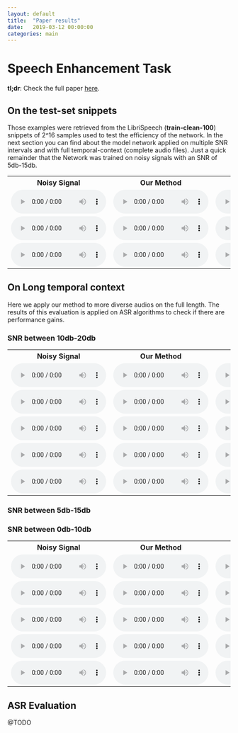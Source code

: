 ```yaml
---
layout: default
title:  "Paper results"
date:   2019-03-12 00:00:00
categories: main
---
```


# Speech Enhancement Task

**tl;dr**: Check the full paper [here]().

## On the test-set snippets

Those examples were retrieved from the LibriSpeech (**train-clean-100**) snippets of 2^16 samples used to test the efficiency of the network. In the next section you can find about the model network applied on multiple SNR intervals and with full temporal-context (complete audio files). Just a quick remainder that the Network was trained on noisy signals with an SNR of 5db-15db.

<table>
  <tr>
    <th>Noisy Signal</th>
    <th>Our Method</th>
    <th>Ground Truth</th>
  </tr>
  <tr>
    <td>
    	<audio controls style="width: 215px;">
  			<source src="{{ site.baseurl }}/assets/results/sewunet_test/00FWQOXLMACK5HE_mixture.wav" type="audio/wav">
  		</audio>
	</td>
	<td>
    	<audio controls style="width: 215px;">
  			<source src="{{ site.baseurl }}/assets/results/sewunet_test/00FWQOXLMACK5HE_separated.wav" type="audio/wav">
  		</audio>
	</td>
	<td>
    	<audio controls style="width: 215px;">
  			<source src="{{ site.baseurl }}/assets/results/sewunet_test/00FWQOXLMACK5HE_clean.wav" type="audio/wav">
  		</audio>
	</td>
  </tr>
  <tr>
    <td>
    	<audio controls style="width: 215px;">
  			<source src="{{ site.baseurl }}/assets/results/sewunet_test/X1FTBNP0UX6MUAV_mixture.wav" type="audio/wav">
  		</audio>
	</td>
	<td>
    	<audio controls style="width: 215px;">
  			<source src="{{ site.baseurl }}/assets/results/sewunet_test/X1FTBNP0UX6MUAV_separated.wav" type="audio/wav">
  		</audio>
	</td>
	<td>
    	<audio controls style="width: 215px;">
  			<source src="{{ site.baseurl }}/assets/results/sewunet_test/X1FTBNP0UX6MUAV_clean.wav" type="audio/wav">
  		</audio>
	</td>
  </tr>
  <tr>
    <td>
    	<audio controls style="width: 215px;">
  			<source src="{{ site.baseurl }}/assets/results/sewunet_test/K0W0Q6V9E4OA96B_mixture.wav" type="audio/wav">
  		</audio>
	</td>
	<td>
    	<audio controls style="width: 215px;">
  			<source src="{{ site.baseurl }}/assets/results/sewunet_test/K0W0Q6V9E4OA96B_separated.wav" type="audio/wav">
  		</audio>
	</td>
	<td>
    	<audio controls style="width: 215px;">
  			<source src="{{ site.baseurl }}/assets/results/sewunet_test/K0W0Q6V9E4OA96B_clean.wav" type="audio/wav">
  		</audio>
	</td>
  </tr>
</table>


## On Long temporal context

Here we apply our method to more diverse audios on the full length. The results of this evaluation is applied on ASR algorithms to check if there are performance gains.

### SNR between 10db-20db

<table>
  <tr>
    <th>Noisy Signal</th>
    <th>Our Method</th>
    <th>Ground Truth</th>
  </tr>
  <tr>
    <td>
    	<audio controls style="width: 215px;">
  			<source src="{{ site.baseurl }}/assets/results/10db_20db/2300-131720-0040_noisy.wav" type="audio/wav">
  		</audio>
	</td>
	<td>
    	<audio controls style="width: 215px;">
  			<source src="{{ site.baseurl }}/assets/results/10db_20db/2300-131720-0040_processed.wav" type="audio/wav">
  		</audio>
	</td>
	<td>
    	<audio controls style="width: 215px;">
  			<source src="{{ site.baseurl }}/assets/results/10db_20db/2300-131720-0040.wav" type="audio/wav">
  		</audio>
	</td>
  </tr>
  <tr>
    <td>
    	<audio controls style="width: 215px;">
  			<source src="{{ site.baseurl }}/assets/results/10db_20db/3570-5695-0012_noisy.wav" type="audio/wav">
  		</audio>
	</td>
	<td>
    	<audio controls style="width: 215px;">
  			<source src="{{ site.baseurl }}/assets/results/10db_20db/3570-5695-0012_processed.wav" type="audio/wav">
  		</audio>
	</td>
	<td>
    	<audio controls style="width: 215px;">
  			<source src="{{ site.baseurl }}/assets/results/10db_20db/3570-5695-0012.wav" type="audio/wav">
  		</audio>
	</td>
  </tr>
  <tr>
    <td>
    	<audio controls style="width: 215px;">
  			<source src="{{ site.baseurl }}/assets/results/10db_20db/5639-40744-0040_noisy.wav" type="audio/wav">
  		</audio>
	</td>
	<td>
    	<audio controls style="width: 215px;">
  			<source src="{{ site.baseurl }}/assets/results/10db_20db/5639-40744-0040_processed.wav" type="audio/wav">
  		</audio>
	</td>
	<td>
    	<audio controls style="width: 215px;">
  			<source src="{{ site.baseurl }}/assets/results/10db_20db/5639-40744-0040.wav" type="audio/wav">
  		</audio>
	</td>
  </tr>
  <tr>
    <td>
    	<audio controls style="width: 215px;">
  			<source src="{{ site.baseurl }}/assets/results/10db_20db/7729-102255-0027_noisy.wav" type="audio/wav">
  		</audio>
	</td>
	<td>
    	<audio controls style="width: 215px;">
  			<source src="{{ site.baseurl }}/assets/results/10db_20db/7729-102255-0027_processed.wav" type="audio/wav">
  		</audio>
	</td>
	<td>
    	<audio controls style="width: 215px;">
  			<source src="{{ site.baseurl }}/assets/results/10db_20db/7729-102255-0027.wav" type="audio/wav">
  		</audio>
	</td>
  </tr>
  <tr>
    <td>
    	<audio controls style="width: 215px;">
  			<source src="{{ site.baseurl }}/assets/results/10db_20db/61-70970-0037_noisy.wav" type="audio/wav">
  		</audio>
	</td>
	<td>
    	<audio controls style="width: 215px;">
  			<source src="{{ site.baseurl }}/assets/results/10db_20db/61-70970-0037_processed.wav" type="audio/wav">
  		</audio>
	</td>
	<td>
    	<audio controls style="width: 215px;">
  			<source src="{{ site.baseurl }}/assets/results/10db_20db/61-70970-0037.wav" type="audio/wav">
  		</audio>
	</td>
  </tr>
</table>

### SNR between 5db-15db

### SNR between 0db-10db

<table>
  <tr>
    <th>Noisy Signal</th>
    <th>Our Method</th>
    <th>Ground Truth</th>
  </tr>
  <tr>
    <td>
    	<audio controls style="width: 215px;">
  			<source src="{{ site.baseurl }}/assets/results/0db_10db/4507-16021-0059_noisy.wav" type="audio/wav">
  		</audio>
	</td>
	<td>
    	<audio controls style="width: 215px;">
  			<source src="{{ site.baseurl }}/assets/results/0db_10db/4507-16021-0059_processed.wav" type="audio/wav">
  		</audio>
	</td>
	<td>
    	<audio controls style="width: 215px;">
  			<source src="{{ site.baseurl }}/assets/results/0db_10db/4507-16021-0059.wav" type="audio/wav">
  		</audio>
	</td>
  </tr>
  <tr>
    <td>
    	<audio controls style="width: 215px;">
  			<source src="{{ site.baseurl }}/assets/results/0db_10db/5639-40744-0024_noisy.wav" type="audio/wav">
  		</audio>
	</td>
	<td>
    	<audio controls style="width: 215px;">
  			<source src="{{ site.baseurl }}/assets/results/0db_10db/5639-40744-0024_processed.wav" type="audio/wav">
  		</audio>
	</td>
	<td>
    	<audio controls style="width: 215px;">
  			<source src="{{ site.baseurl }}/assets/results/0db_10db/5639-40744-0024.wav" type="audio/wav">
  		</audio>
	</td>
  </tr>
  <tr>
    <td>
    	<audio controls style="width: 215px;">
  			<source src="{{ site.baseurl }}/assets/results/0db_10db/6930-76324-0019_noisy.wav" type="audio/wav">
  		</audio>
	</td>
	<td>
    	<audio controls style="width: 215px;">
  			<source src="{{ site.baseurl }}/assets/results/0db_10db/6930-76324-0019_processed.wav" type="audio/wav">
  		</audio>
	</td>
	<td>
    	<audio controls style="width: 215px;">
  			<source src="{{ site.baseurl }}/assets/results/0db_10db/6930-76324-0019.wav" type="audio/wav">
  		</audio>
	</td>
  </tr>
  <tr>
    <td>
    	<audio controls style="width: 215px;">
  			<source src="{{ site.baseurl }}/assets/results/0db_10db/8463-294825-0019_noisy.wav" type="audio/wav">
  		</audio>
	</td>
	<td>
    	<audio controls style="width: 215px;">
  			<source src="{{ site.baseurl }}/assets/results/0db_10db/8463-294825-0019_processed.wav" type="audio/wav">
  		</audio>
	</td>
	<td>
    	<audio controls style="width: 215px;">
  			<source src="{{ site.baseurl }}/assets/results/0db_10db/8463-294825-0019.wav" type="audio/wav">
  		</audio>
	</td>
  </tr>
  <tr>
    <td>
    	<audio controls style="width: 215px;">
  			<source src="{{ site.baseurl }}/assets/results/0db_10db/3575-170457-0034.wav" type="audio/wav">
  		</audio>
	</td>
	<td>
    	<audio controls style="width: 215px;">
  			<source src="{{ site.baseurl }}/assets/results/0db_10db/3575-170457-0034_processed.wav" type="audio/wav">
  		</audio>
	</td>
	<td>
    	<audio controls style="width: 215px;">
  			<source src="{{ site.baseurl }}/assets/results/0db_10db/3575-170457-0034.wav" type="audio/wav">
  		</audio>
	</td>
  </tr>
</table>

## ASR Evaluation

@TODO